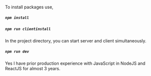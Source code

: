 
To install packages use,

##### `npm install`

##### `npm run clientinstall`

In the project directory, you can start server and client simultaneously.

##### `npm run dev`

Yes I have prior production experience with JavaScript in NodeJS and ReactJS for almost 3 years.
